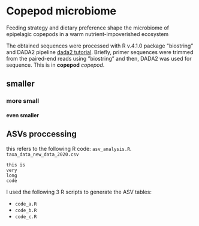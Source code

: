 # Copepod microbiome
Feeding strategy and dietary preference shape the microbiome of epipelagic copepods in a warm nutrient-impoverished ecosystem

The obtained sequences were processed with R v.4.1.0 package "biostring” and DADA2 pipeline [dada2 tutorial](https://benjjneb.github.io/dada2/tutorial_1_8.html). Briefly, primer sequences were trimmed from the paired-end reads using ”biostring” and then, DADA2 was used for sequence.
This is in **copepod** *copepod*.

## smaller
### more small
#### even smaller

## ASVs proccessing
this refers to the following R code: `asv_analysis.R`. 
`taxa_data_new_data_2020.csv`

```
this is
very
long
code
```
I used the following 3 R scripts to generate the ASV tables:
* `code_a.R`
* `code_b.R`
* `code_c.R`
